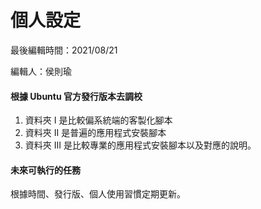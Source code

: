 
# 個人設定

最後編輯時間：2021/08/21

編輯人：侯則瑜

#### 根據 Ubuntu 官方發行版本去調校

1. 資料夾 I 是比較偏系統端的客製化腳本
2. 資料夾 II 是普遍的應用程式安裝腳本
3. 資料夾 III 是比較專業的應用程式安裝腳本以及對應的說明。

#### 未來可執行的任務

根據時間、發行版、個人使用習慣定期更新。
